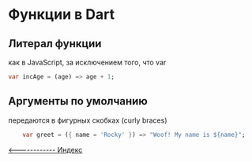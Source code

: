 # Функции  в Dart

## Литерал функции
 как в JavaScript, за исключением того, что var
```dart 
var incAge = (age) => age + 1;
```

## Аргументы по умолчанию
 передаются в фигурных скобках (curly braces)
```dart
    var greet = ({ name = 'Rocky' }) => "Woof! My name is ${name}";
```

[<------------ Индекс ](README.md)